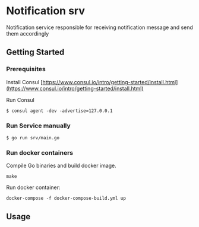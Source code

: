 # Notification srv

Notification service responsible for receiving notification message and send them accordingly

## Getting Started

### Prerequisites

Install Consul
[https://www.consul.io/intro/getting-started/install.html](https://www.consul.io/intro/getting-started/install.html)

Run Consul
```
$ consul agent -dev -advertise=127.0.0.1
```

### Run Service manually

```
$ go run srv/main.go
```


### Run docker containers
Compile Go binaries and build docker image. 
```
make 
```

Run docker container:
```
docker-compose -f docker-compose-build.yml up
```


## Usage

